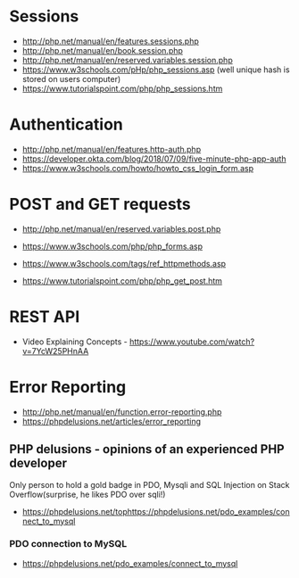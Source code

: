 # Sessions
* http://php.net/manual/en/features.sessions.php
* http://php.net/manual/en/book.session.php
* http://php.net/manual/en/reserved.variables.session.php
* https://www.w3schools.com/pHp/php_sessions.asp (well unique hash is stored on users computer)
* https://www.tutorialspoint.com/php/php_sessions.htm

# Authentication
* http://php.net/manual/en/features.http-auth.php
* https://developer.okta.com/blog/2018/07/09/five-minute-php-app-auth
* https://www.w3schools.com/howto/howto_css_login_form.asp

# POST and GET requests
* http://php.net/manual/en/reserved.variables.post.php

* https://www.w3schools.com/php/php_forms.asp
* https://www.w3schools.com/tags/ref_httpmethods.asp
* https://www.tutorialspoint.com/php/php_get_post.htm


# REST API

* Video Explaining Concepts - https://www.youtube.com/watch?v=7YcW25PHnAA

# Error Reporting
* http://php.net/manual/en/function.error-reporting.php
* https://phpdelusions.net/articles/error_reporting

## PHP delusions - opinions of an experienced PHP developer 
Only person to hold a gold badge in  PDO,  Mysqli and  SQL Injection on Stack Overflow(surprise, he likes PDO over sqli!)
* https://phpdelusions.net/tophttps://phpdelusions.net/pdo_examples/connect_to_mysql
### PDO connection to MySQL
* https://phpdelusions.net/pdo_examples/connect_to_mysql


